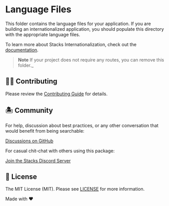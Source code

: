 # Language Files

This folder contains the language files for your application. If you are building an internationalized application, you should populate this directory with the appropriate language files.

To learn more about Stacks Internationalization, check out the [documentation](https://stacksjs.dev).

> **Note**
> If your project does not require any routes, you can remove this folder._

## 💪🏼 Contributing

Please review the [Contributing Guide](https://github.com/stacksjs/contributing) for details.

## 🏝 Community

For help, discussion about best practices, or any other conversation that would benefit from being searchable:

[Discussions on GitHub](https://github.com/stacksjs/stacks/discussions)

For casual chit-chat with others using this package:

[Join the Stacks Discord Server](https://discord.ow3.org)

## 📄 License

The MIT License (MIT). Please see [LICENSE](../LICENSE.md) for more information.

Made with ❤️
